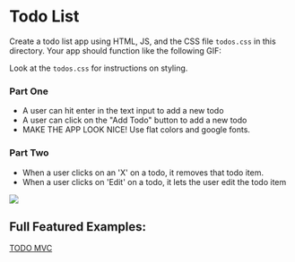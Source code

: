 # Todo List

Create a todo list app using HTML, JS, and the CSS file `todos.css` in this directory.  Your app should function like the following GIF:


Look at the `todos.css` for instructions on styling.

### Part One

* A user can hit enter in the text input to add a new todo
* A user can click on the "Add Todo" button to add a new todo
* MAKE THE APP LOOK NICE! Use flat colors and google fonts.  

### Part Two

* When a user clicks on an 'X' on a todo, it removes that todo item.
* When a user clicks on 'Edit' on a todo, it lets the user edit the todo item


![](http://i.gyazo.com/f5261ff193975c56b6ca3be266a96420.gif)

## Full Featured Examples:

[TODO MVC](http://todomvc.com/)
